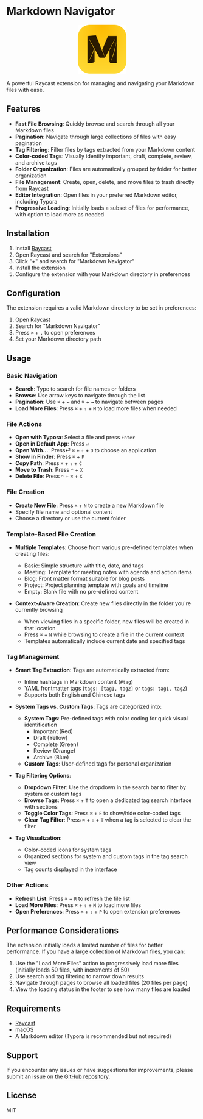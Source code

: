 # Markdown Navigator

<p align="center">
  <img src="./assets/extension-icon.png" width="128" height="128" alt="Markdown Navigator icon">
</p>


A powerful Raycast extension for managing and navigating your Markdown files with ease.

## Features

- **Fast File Browsing**: Quickly browse and search through all your Markdown files
- **Pagination**: Navigate through large collections of files with easy pagination
- **Tag Filtering**: Filter files by tags extracted from your Markdown content
- **Color-coded Tags**: Visually identify important, draft, complete, review, and archive tags
- **Folder Organization**: Files are automatically grouped by folder for better organization
- **File Management**: Create, open, delete, and move files to trash directly from Raycast
- **Editor Integration**: Open files in your preferred Markdown editor, including Typora
- **Progressive Loading**: Initially loads a subset of files for performance, with option to load more as needed

## Installation

1. Install [Raycast](https://raycast.com/)
2. Open Raycast and search for "Extensions"
3. Click "+" and search for "Markdown Navigator"
4. Install the extension
5. Configure the extension with your Markdown directory in preferences

## Configuration

The extension requires a valid Markdown directory to be set in preferences:

1. Open Raycast
2. Search for "Markdown Navigator"
3. Press `⌘` + `,` to open preferences
4. Set your Markdown directory path

## Usage

### Basic Navigation

- **Search**: Type to search for file names or folders
- **Browse**: Use arrow keys to navigate through the list
- **Pagination**: Use `⌘` + `←` and `⌘` + `→` to navigate between pages
- **Load More Files**: Press `⌘` + `⇧` + `M` to load more files when needed

### File Actions

- **Open with Typora**: Select a file and press `Enter`
- **Open in Default App**: Press `⏎`
- **Open With...**: Press⏎ `⌘` + `⇧` + `O` to choose an application
- **Show in Finder**: Press `⌘` + `F`
- **Copy Path**: Press `⌘` + `⇧` + `C`
- **Move to Trash**: Press `⌃` + `X`
- **Delete File**: Press `⌃` + `⌘` + `X`

### File Creation

- **Create New File**: Press `⌘` + `N` to create a new Markdown file
- Specify file name and optional content
- Choose a directory or use the current folder

### Template-Based File Creation

- **Multiple Templates**: Choose from various pre-defined templates when creating files:
  - Basic: Simple structure with title, date, and tags
  - Meeting: Template for meeting notes with agenda and action items
  - Blog: Front matter format suitable for blog posts
  - Project: Project planning template with goals and timeline
  - Empty: Blank file with no pre-defined content

- **Context-Aware Creation**: Create new files directly in the folder you're currently browsing
  - When viewing files in a specific folder, new files will be created in that location
  - Press `⌘` + `N` while browsing to create a file in the current context
  - Templates automatically include current date and specified tags

### Tag Management

- **Smart Tag Extraction**: Tags are automatically extracted from:
  - Inline hashtags in Markdown content (`#tag`)
  - YAML frontmatter tags (`tags: [tag1, tag2]` or `tags: tag1, tag2`)
  - Supports both English and Chinese tags

- **System Tags vs. Custom Tags**: Tags are categorized into:
  - **System Tags**: Pre-defined tags with color coding for quick visual identification
    - Important (Red)
    - Draft (Yellow)
    - Complete (Green)
    - Review (Orange)
    - Archive (Blue)
  - **Custom Tags**: User-defined tags for personal organization

- **Tag Filtering Options**:
  - **Dropdown Filter**: Use the dropdown in the search bar to filter by system or custom tags
  - **Browse Tags**: Press `⌘` + `T` to open a dedicated tag search interface with sections
  - **Toggle Color Tags**: Press `⌘` + `E` to show/hide color-coded tags
  - **Clear Tag Filter**: Press `⌘` + `⇧` + `T` when a tag is selected to clear the filter

- **Tag Visualization**:
  - Color-coded icons for system tags
  - Organized sections for system and custom tags in the tag search view
  - Tag counts displayed in the interface

### Other Actions

- **Refresh List**: Press `⌘` + `R` to refresh the file list
- **Load More Files**: Press `⌘` + `⇧` + `M` to load more files
- **Open Preferences**: Press `⌘` + `⇧` + `P` to open extension preferences

## Performance Considerations

The extension initially loads a limited number of files for better performance. If you have a large collection of Markdown files, you can:

1. Use the "Load More Files" action to progressively load more files (initially loads 50 files, with increments of 50)
2. Use search and tag filtering to narrow down results
3. Navigate through pages to browse all loaded files (20 files per page)
4. View the loading status in the footer to see how many files are loaded

## Requirements

- [Raycast](https://raycast.com/)
- macOS
- A Markdown editor (Typora is recommended but not required)

## Support

If you encounter any issues or have suggestions for improvements, please submit an issue on the [GitHub repository](https://github.com/yourusername/markdown-navigator).

## License

MIT

